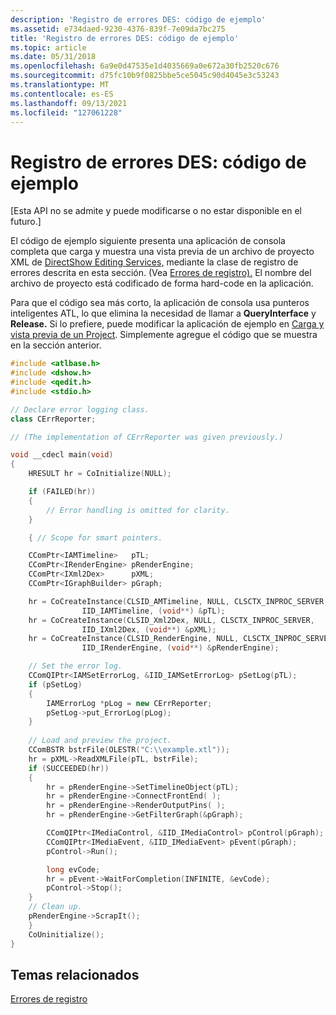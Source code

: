 ```yaml
---
description: 'Registro de errores DES: código de ejemplo'
ms.assetid: e734daed-9230-4376-839f-7e09da7bc275
title: 'Registro de errores DES: código de ejemplo'
ms.topic: article
ms.date: 05/31/2018
ms.openlocfilehash: 6a9e0d47535e1d4035669a0e672a30fb2520c676
ms.sourcegitcommit: d75fc10b9f0825bbe5ce5045c90d4045e3c53243
ms.translationtype: MT
ms.contentlocale: es-ES
ms.lasthandoff: 09/13/2021
ms.locfileid: "127061228"
---
```

# <a name="des-error-logging-example-code"></a>Registro de errores DES: código de ejemplo

\[Esta API no se admite y puede modificarse o no estar disponible en el futuro.\]

El código de ejemplo siguiente presenta una aplicación de consola completa que carga y muestra una vista previa de un archivo de proyecto XML de [DirectShow Editing Services,](directshow-editing-services.md) mediante la clase de registro de errores descrita en esta sección. (Vea [Errores de registro).](logging-errors.md) El nombre del archivo de proyecto está codificado de forma hard-code en la aplicación.

Para que el código sea más corto, la aplicación de consola usa punteros inteligentes ATL, lo que elimina la necesidad de llamar a **QueryInterface** y **Release.** Si lo prefiere, puede modificar la aplicación de ejemplo en [Carga y vista previa de un Project](loading-and-previewing-a-project.md). Simplemente agregue el código que se muestra en la sección anterior.


```C++
#include <atlbase.h>
#include <dshow.h>
#include <qedit.h>
#include <stdio.h>

// Declare error logging class.
class CErrReporter;

// (The implementation of CErrReporter was given previously.)

void __cdecl main(void)
{
    HRESULT hr = CoInitialize(NULL);

    if (FAILED(hr))
    {
        // Error handling is omitted for clarity.
    }

    { // Scope for smart pointers.

    CComPtr<IAMTimeline>   pTL;
    CComPtr<IRenderEngine> pRenderEngine; 
    CComPtr<IXml2Dex>      pXML; 
    CComPtr<IGraphBuilder> pGraph;

    hr = CoCreateInstance(CLSID_AMTimeline, NULL, CLSCTX_INPROC_SERVER, 
                IID_IAMTimeline, (void**) &pTL);
    hr = CoCreateInstance(CLSID_Xml2Dex, NULL, CLSCTX_INPROC_SERVER, 
                IID_IXml2Dex, (void**) &pXML);
    hr = CoCreateInstance(CLSID_RenderEngine, NULL, CLSCTX_INPROC_SERVER,
                IID_IRenderEngine, (void**) &pRenderEngine);

    // Set the error log.
    CComQIPtr<IAMSetErrorLog, &IID_IAMSetErrorLog> pSetLog(pTL);
    if (pSetLog)
    {
        IAMErrorLog *pLog = new CErrReporter;    
        pSetLog->put_ErrorLog(pLog);
    }
   
    // Load and preview the project.
    CComBSTR bstrFile(OLESTR("C:\\example.xtl"));
    hr = pXML->ReadXMLFile(pTL, bstrFile); 
    if (SUCCEEDED(hr))
    {
        hr = pRenderEngine->SetTimelineObject(pTL);
        hr = pRenderEngine->ConnectFrontEnd( );
        hr = pRenderEngine->RenderOutputPins( );
        hr = pRenderEngine->GetFilterGraph(&pGraph);

        CComQIPtr<IMediaControl, &IID_IMediaControl> pControl(pGraph);
        CComQIPtr<IMediaEvent, &IID_IMediaEvent> pEvent(pGraph);
        pControl->Run();

        long evCode;
        hr = pEvent->WaitForCompletion(INFINITE, &evCode);
        pControl->Stop();
    }
    // Clean up.
    pRenderEngine->ScrapIt();
    }
    CoUninitialize();
}
```



## <a name="related-topics"></a>Temas relacionados

<dl> <dt>

[Errores de registro](logging-errors.md)
</dt> </dl>

 

 



